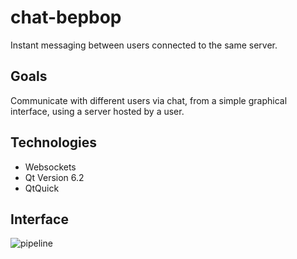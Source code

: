 # chat-bepbop
Instant messaging between users connected to the same server.

## Goals
Communicate with different users via chat, from a simple graphical interface, using a server hosted by a user.

## Technologies
- Websockets
- Qt Version 6.2
- QtQuick

## Interface
![pipeline](https://github.com/darmangerd/chat-bepbop/blob/main/docs/interface.png?raw=true)
